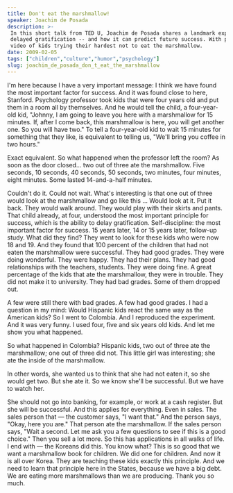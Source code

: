 ```yaml
---
title: Don't eat the marshmallow!
speaker: Joachim de Posada
description: >-
 In this short talk from TED U, Joachim de Posada shares a landmark experiment on
 delayed gratification -- and how it can predict future success. With priceless
 video of kids trying their hardest not to eat the marshmallow.
date: 2009-02-05
tags: ["children","culture","humor","psychology"]
slug: joachim_de_posada_don_t_eat_the_marshmallow
---
```


I'm here because I have a very important message: I think we have found the most important
factor for success. And it was found close to here, Stanford. Psychology professor took
kids that were four years old and put them in a room all by themselves. And he would tell
the child, a four-year-old kid, "Johnny, I am going to leave you here with a marshmallow
for 15 minutes. If, after I come back, this marshmallow is here, you will get another one.
So you will have two." To tell a four-year-old kid to wait 15 minutes for something that
they like, is equivalent to telling us, "We'll bring you coffee in two hours."

Exact equivalent. So what happened when the professor left the room? As soon as the door
closed... two out of three ate the marshmallow. Five seconds, 10 seconds, 40 seconds, 50
seconds, two minutes, four minutes, eight minutes. Some lasted 14-and-a-half minutes.

Couldn't do it. Could not wait. What's interesting is that one out of three would look at
the marshmallow and go like this ... Would look at it. Put it back. They would walk
around. They would play with their skirts and pants. That child already, at four,
understood the most important principle for success, which is the ability to delay
gratification. Self-discipline: the most important factor for success. 15 years later, 14
or 15 years later, follow-up study. What did they find? They went to look for these kids
who were now 18 and 19. And they found that 100 percent of the children that had not eaten
the marshmallow were successful. They had good grades. They were doing wonderful. They
were happy. They had their plans. They had good relationships with the teachers, students.
They were doing fine. A great percentage of the kids that ate the marshmallow, they were in
trouble. They did not make it to university. They had bad grades. Some of them dropped
out.

A few were still there with bad grades. A few had good grades. I had a question in my mind:
Would Hispanic kids react the same way as the American kids? So I went to Colombia. And I
reproduced the experiment. And it was very funny. I used four, five and six years old
kids. And let me show you what happened.

So what happened in Colombia? Hispanic kids, two out of three ate the marshmallow; one out
of three did not. This little girl was interesting; she ate the inside of the marshmallow.

In other words, she wanted us to think that she had not eaten it, so she would get two.
But she ate it. So we know she'll be successful. But we have to watch her.

She should not go into banking, for example, or work at a cash register. But she will be
successful. And this applies for everything. Even in sales. The sales person that — the
customer says, "I want that." And the person says, "Okay, here you are." That person ate
the marshmallow. If the sales person says, "Wait a second. Let me ask you a few questions
to see if this is a good choice." Then you sell a lot more. So this has applications in
all walks of life. I end with — the Koreans did this. You know what? This is so good that
we want a marshmallow book for children. We did one for children. And now it is all over
Korea. They are teaching these kids exactly this principle. And we need to learn that
principle here in the States, because we have a big debt. We are eating more marshmallows
than we are producing. Thank you so much.

<!--
ad_duration=3.33
event="TED2009"
external_start_time=0
intro_duration=11.82
is_subtitle_required="False"
is_talk_featured="True"
language="en"
language_swap="False"
native_language="en"
number_of_related_talks=6
number_of_speakers=1
number_of_subtitled_videos=45
number_of_tags=4
number_of_talk_download_languages=46
number_of_talk_more_resources=0
number_of_talk_recommendations=0
number_of_talks_take_actions=0
post_ad_duration=0.83
published_timestamp="2009-05-25 01:00:00"
recording_date="2009-02-05"
speaker_description="Speaker and author"
speaker_is_published=1
speaker_name="Joachim de Posada"
talk_name="Don't eat the marshmallow!"
talks_tags=["children","culture","humor","psychology"]
url_audio="https://download.ted.com/talks/JoachimdePosada_2009U.mp3?apikey=acme-roadrunner"
url_photo_speaker="https://pe.tedcdn.com/images/ted/81ccc0010c81ff37ed6c3dceda85d607c584d5cc_254x191.jpg"
url_photo_talk="https://pe.tedcdn.com/images/ted/97f044f30b95fdfac851e11fded1d7c93faf3429_2880x1620.jpg"
url_webpage="https://www.ted.com/talks/joachim_de_posada_don_t_eat_the_marshmallow"
video_type_name="TED Stage Talk"
-->
